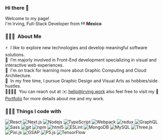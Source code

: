 ### Hi there 👋

<p>
  Welcome to my page! </br> I'm Irving, Full-Stack Developer from <img src="https://github.com/irvingexe/irvingexe/blob/main/assets/flag.png" width="13"/> <b>Mexico</b></p>
<p>

### 👨🏻‍💻 &nbsp;About Me

⚡ &nbsp;I like to explore new technologies and develop meaningful software solutions.\
🤖 &nbsp;I’m majorly involved in Front-End development specializing in visual and interactive web experiences.\
🔭 &nbsp;I'm on track for learning more about Graphic Computing and Cloud Architecture.\
🎨 &nbsp;In my free time, I pursue Graphic Design and Visual Arts as hobbies/side hustles.\
🫱🏻‍🫲🏻 &nbsp;You can reach out at ✉️ hello@irving.work also feel free to visit my 💼 [Portfolio](https://www.irving.work/) for more details about me and my work.
  
<h3>👨🏻‍💻 Things I code with</h3>
<p>
  <img alt="React" src="https://img.shields.io/badge/-React-45b8d8?style=flat-square&logo=react&logoColor=white" />
  <img alt="Next.js" src="https://img.shields.io/badge/Next.js-black?style=flat-square&logo=next.js&logoColor=white" />
  <img alt="Nodejs" src="https://img.shields.io/badge/-Nodejs-43853d?style=flat-square&logo=Node.js&logoColor=white" />
  <img alt="TypeScript" src="https://img.shields.io/badge/-TypeScript-007ACC?style=flat-square&logo=typescript&logoColor=white" />
  <img alt="Webpack" src="https://img.shields.io/badge/-Webpack-8DD6F9?style=flat-square&logo=webpack&logoColor=white" /> 
  <img alt="redux" src="https://img.shields.io/badge/-Redux-764ABC?style=flat-square&logo=redux&logoColor=white" />
  <img alt="GraphQL" src="https://img.shields.io/badge/-GraphQL-E10098?style=flat-square&logo=graphql&logoColor=white" />
  <img alt="Sass" src="https://img.shields.io/badge/-Sass-CC6699?style=flat-square&logo=sass&logoColor=white" />
  <img alt="git" src="https://img.shields.io/badge/-Git-F05032?style=flat-square&logo=git&logoColor=white" />
  <img alt="npm" src="https://img.shields.io/badge/-NPM-CB3837?style=flat-square&logo=npm&logoColor=white" />
  <img alt="html5" src="https://img.shields.io/badge/-HTML5-E34F26?style=flat-square&logo=html5&logoColor=white" />
  <img alt="ESLint" src="https://img.shields.io/badge/ESLint-4930BD?style=flat-square&logo=ESLint" />
  <img alt="MongoDB" src="https://img.shields.io/badge/-MongoDB-13aa52?style=flat-square&logo=mongodb&logoColor=white" />
  <img alt="MySQL" src="https://img.shields.io/badge/MySQL-005E87?style=flat-square&logo=mysql&logoColor=white" />
  <img alt="Three.js" src="https://img.shields.io/badge/Three.js-black?style=flat-square&logo=three.js" />
  <img alt="Pixi.js" src="https://img.shields.io/badge/Pixi.js-E02161?style=flat-square&logo=pixi.js" />
  <img alt="GSAP" src="https://img.shields.io/badge/GSAP-86C03E?style=flat-square&logo=gsap.js&logoColor=white" />
  <img alt="P5.js" src="https://img.shields.io/badge/P5.js-E61E5B?style=flat-square&logo=p5.js&logoColor=white" />
  <img alt="TensorFlow" src="https://img.shields.io/badge/TensorFlow-DE582C?style=flat-square&logo=tensorflow&logoColor=white" />
</p>
